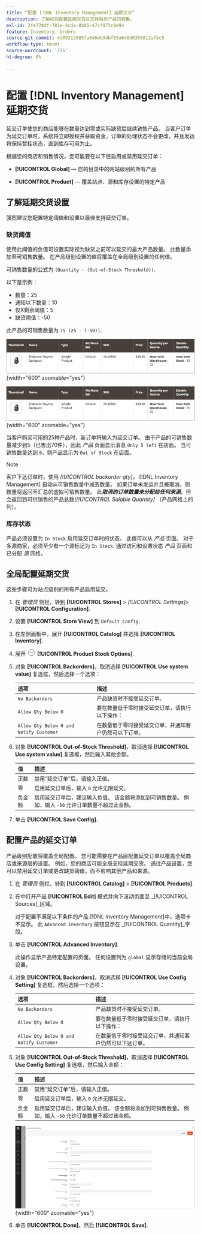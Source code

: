 ```yaml
---
title: “配置 [!DNL Inventory Management] 延期交货”
description: 了解如何配置延期交货以支持缺货产品的销售。
exl-id: 2fe778df-781e-4cda-8b85-47cf973c9e94
feature: Inventory, Orders
source-git-commit: 4d89212585fa846eb94bf83a640d0358812afbc5
workflow-type: tm+mt
source-wordcount: '735'
ht-degree: 0%

---
```


# 配置 [!DNL Inventory Management] 延期交货

延交订单使您的商店能够在数量达到零或实际缺货后继续销售产品。 当客户订单为延交订单时，系统将立即授权并获取资金，订单的处理状态不会更改，并且发运将保持暂挂状态，直到库存可用为止。

根据您的商店和销售情况，您可能要在以下层启用或禁用延交订单：

- **[!UICONTROL Global]**  — 您的目录中的网站级别的所有产品

- **[!UICONTROL Product]**  — 覆盖站点、源和库存设置的特定产品

## 了解延期交货设置

强烈建议您配置特定阈值和设置以最佳支持延交订单。

### 缺货阈值

使用此阈值的负值可设置实际视为缺货之前可以延交的最大产品数量。 此数量添加至可销售数量。 在产品级别设置的值将覆盖在全局级别设置的任何值。

可销售数量的公式为 `(Quantity - (Out-of-Stock Threshold))`.

以下是示例：

- 数量：25
- 通知以下数量：10
- 仅X剩余阈值：5
- 缺货阈值：-50

此产品的可销售数量为 `75 (25 - (-50))`.

![启用延交订单之前的可销售数量实例](assets/inventory-backorders-before.png){width="600" zoomable="yes"}

![启用延交订单后的可销售数量实例](assets/inventory-backorders-after.png){width="600" zoomable="yes"}

当客户购买可用的25种产品时，新订单将输入为延交订单。 由于产品的可销售数量减少到5（已售出70件），因此 _产品_ 页面显示消息 `Only 5 left` 在店面。 当可销售数量达到 `0`，则产品显示为 `Out of Stock` 在店面。

>[!NOTE]
>
>客户下达订单时，使用 _[!UICONTROL backorder qty]_， [!DNL Inventory Management] 自动从可销售数量中减去数量。 如果订单未发运并且被取消，则数量将返回至汇总的虚拟可销售数量。 此&#x200B;**_取消的订单数量未分配给任何来源_**，但会返回到可供销售的产品总数(_[!UICONTROL Salable Quantity]_ （产品网格上的列）。

<!--### Notify for Quantity Below JIRA MDVA-8099 MDVA-33783

The _Notify for Quantity Below_ configuration option is configurable at the global, source, and product levels. When it is enabled, the system sends an email notification when the product quantity reaches a level at or below the configured value. For this example, a notification is triggered when the product has a quantity of 10 or less. When backorders are enabled, _Notify for Quantity Below_ is determined by the Salable Quantity (`Salable Quantity = Quantity - (Out-of-Stock Threshold)`). -->

### 库存状态

产品必须设置为 `In Stock` 启用延交订单时的状态。 此值可以从 _产品_ 页面。 对于多源商家，必须至少有一个源标记为 `In Stock`. 通过访问和设置状态 _产品_ 页面和已分配 _源_ 网格。

## 全局配置延期交货

这些步骤可为站点级别的所有产品启用延交。

1. 在 _管理员_ 侧栏，转到 **[!UICONTROL Stores]** > _[!UICONTROL Settings]_>**[!UICONTROL Configuration]**.

1. 设置 **[!UICONTROL Store View]** 到 `Default Config`.

1. 在左侧面板中，展开 **[!UICONTROL Catalog]** 并选择 **[!UICONTROL Inventory]**.

1. 展开 ![扩展选择器](../assets/icon-display-expand.png) **[!UICONTROL Product Stock Options]**.

1. 对象 **[!UICONTROL Backorders]**，取消选择 **[!UICONTROL Use system value]** 复选框，然后选择一个选项：

   | 选项 | 描述 |
   | -- | -- |
   | `No Backorders` | 产品缺货时不接受延交订单。 |
   | `Allow Qty Below 0` | 要在数量低于零时接受延交订单，请执行以下操作： |
   | `Allow Qty Below 0 and Notify Customer` | 在数量低于零时接受延交订单，并通知客户仍然可以下订单。 |

1. 对象 **[!UICONTROL Out-of-Stock Threshold]**，取消选择 **[!UICONTROL Use system value]** 复选框，然后输入其他金额。

   | 值 | 描述 |
   | -- | -- |
   | 正数 | 禁用“延交订单”后，请输入正值。 |
   | 零 | 启用延交订单后，输入 `0` 允许无限延交。 |
   | 负金额 | 启用延交订单后，建议输入负值。 该金额将添加到可销售数量。 例如，输入 `-50` 允许订单数量不超过此金额。 |

1. 单击 **[!UICONTROL Save Config]**.

## 配置产品的延交订单

产品级别配置将覆盖全局配置。 您可能需要在产品层配置延交订单以覆盖全局商店或来源层的设置。 例如，您的商店可能全局支持延期交货。 通过产品设置，您可以禁用延交订单或更改缺货阈值，而不影响其他产品和来源。

1. 在 _管理员_ 侧栏，转到 **[!UICONTROL Catalog]** > **[!UICONTROL Products]**.

1. 在中打开产品 **[!UICONTROL Edit]** 模式并向下滚动页面至 _[!UICONTROL Sources]_区域。

   对于配置不满足以下条件的产品 [!DNL Inventory Management]中，选项卡不显示。 此 `Advanced Inventory` 按钮显示在 _[!UICONTROL Quantity]_字段。

1. 单击 **[!UICONTROL Advanced Inventory]**.

   此操作显示产品特定配置的页面。 任何设置列为 `global` 显示存储的当前全局设置。

1. 对象 **[!UICONTROL Backorders]**，取消选择 **[!UICONTROL Use Config Setting]** 复选框，然后选择一个选项：

   | 选项 | 描述 |
   | -- | -- |
   | `No Backorders` | 产品缺货时不接受延交订单。 |
   | `Allow Qty Below 0` | 要在数量低于零时接受延交订单，请执行以下操作： |
   | `Allow Qty Below 0 and Notify Customer` | 在数量低于零时接受延交订单，并通知客户仍然可以下达订单。 |

1. 对象 **[!UICONTROL Out-of-Stock Threshold]**，取消选择 **[!UICONTROL Use Config Setting]** 复选框，然后输入金额：

   | 值 | 描述 |
   | -- | -- |
   | 正数 | 禁用“延交订单”后，请输入正值。 |
   | 零 | 启用延交订单后，输入 `0` 允许无限延交。 |
   | 负金额 | 启用延交订单后，建议输入负值。 该金额将添加到可销售数量。 例如，输入 `-50` 允许订单数量不超过该金额。 |

   ![为延交订单配置的高级库存](assets/inventory-backorders-product-settings.png){width="600" zoomable="yes"}

1. 单击 **[!UICONTROL Done]**，然后 **[!UICONTROL Save]**.
